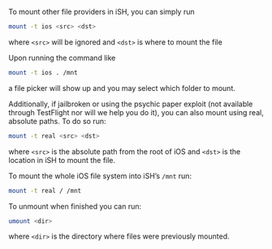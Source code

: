 To mount other file providers in iSH, you can simply run
```bash
mount -t ios <src> <dst>
```
where `<src>` will be ignored and `<dst>` is where to mount the file

Upon running the command like
```bash
mount -t ios . /mnt
```
a file picker will show up and you may select which folder to mount. 

Additionally, if jailbroken or using the psychic paper exploit (not available through TestFlight nor will we help you do it), you can also mount using real, absolute paths. To do so run:
```bash
mount -t real <src> <dst>
```
where `<src>` is the absolute path from the root of iOS and `<dst>` is the location in iSH to mount the file. 

To mount the whole iOS file system into iSH’s `/mnt` run:
```bash
mount -t real / /mnt
```

To unmount when finished you can run:
```bash
umount <dir>
```
where `<dir>` is the directory where files were previously mounted. 